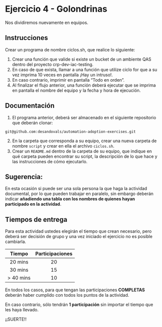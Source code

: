 # Ejercicio 4 - Golondrinas

Nos dividiremos nuevamente en equipos. 

## Instrucciones

Crear un programa de nombre ciclos.sh, que realice lo siguiente: 

1. Crear una función que valide si existe un bucket de un ambiente QAS dentro del proyecto crp-dev-iac-testing. 
2. En caso de que exista, llamar a una función que utilize ciclo for que a su vez imprima 10 veces en pantalla ¡Hay un intruso!. 
3. En caso contrario, imprimir en pantalla “Todo en orden”. 
4. Al finalizar el flujo anterior, una función deberá ejecutar que se imprima en pantalla el nombre del equipo y la fecha y hora de ejecución.

## Documentación

1. El programa anterior, deberá ser almacenado en el siguiente repositorio que deberán clonar: 
  
```
git@github.com:desandovals/automation-adoption-exercises.git
``` 

2. En la carpeta que corresponda a su equipo, crear una nueva carpeta de nombre `script` y crear en ella el archivo `ciclos.sh`. 
3. Crear un `README.md` dentro de la carpeta de su equipo, que indique en qué carpeta pueden encontrar su script, la descripción de lo que hace y las instrucciones de cómo ejecutarlo. 

## Sugerencia: 

En esta ocasión si puede ser una sola persona la que haga la actividad documental, por lo que pueden trabajar en paralelo, sin embargo deberán indicar  **añadiendo una tabla con los nombres de quienes hayan participado en la actividad**. 

## Tiempos de entrega

Para esta actividad ustedes elegirán el tiempo que crean necesario, pero deberá ser decisión de grupo y una vez iniciado el ejercicio no es posible cambiarla. 

<div align="center">

| Tiempo    | Participaciones |
| :-------: | :-------------: |
| 20 mins   |  20             |
| 30 mins   | 15               | 
| > 40 mins | 10               | 

 </div align="center">

En todos los casos, para que tengan las participaciones **COMPLETAS** deberán haber cumplido con todos los puntos de la actividad. 
 
En caso contrario, sólo tendrán **1 participación** sin importar el tiempo que les haya llevado. 
 
¡¡SUERTE!!
